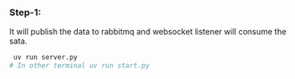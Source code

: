 ### Step-1: 
It will publish the data to rabbitmq and websocket listener will consume the sata.
```bash
 uv run server.py
# In other terminal uv run start.py
```
